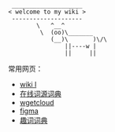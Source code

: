 ```shell
 ____________________
< welcome to my wiki >
 --------------------
        \   ^__^
         \  (oo)\_______
            (__)\       )\/\
                ||----w |
                ||     ||

```

常用网页：
- [wiki l](https://zh.wikipedia.org/wiki/NOP)
- [在线词源词典](https://www.etymonline.com/cn/word/previous#etymonline_v_19489)
- [wgetcloud ](https://hd47h3dikuktvxnvjzja.wgetcloud.org/login)
- [figma](https://www.figma.com/)
- [趣词词典](https://www.quword.com/)